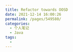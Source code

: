 ```yaml
---
title: Refactor towards OOSD
date: 2021-12-14 16:00:26
permalink: /pages/549580/
categories:
  - 个人笔记
  - Java
tags:
  - 
---
```

